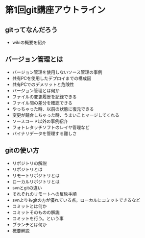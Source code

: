 第1回git講座アウトライン
===============================================================

## gitってなんだろう
+ wikiの概要を紹介

## バージョン管理とは
+ バージョン管理を使用しないソース管理の事例
 + 共有PCを使用したデプロイまでの構成図
 + 共有PCでのデメリットと危険性
+ バージョン管理とは何か
 + ファイルの変更履歴を記録できる
 + ファイル間の差分を確認できる
 + やっちゃった時、以前の状態に復元できる
 + 変更が競合しちゃった時、うまいことマージしてくれる
+ ソースコード以外の事例紹介
 + フォトレタッチソフトのレイヤ管理など
 + バイナリデータを管理する難しさ

## gitの使い方
+ リポジトリの解説
 + リポジトリとは
 + リモートリポジトリとは
 + ローカルリポジトリとは
+ svnとgitの違い
 + それぞれのリモートへの反映手順
 + svnよりもgitの方が優れている点。ローカルにコミットできるなど
+ コミットとは何か
 + コミットそのものの解説
 + コミットを行う。という事
+ ブランチとは何か
 + 概要解説
